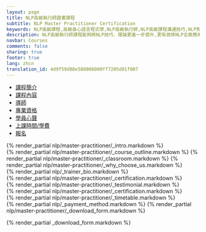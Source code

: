 ```yaml
---
layout: page
title: NLP高級執行師證書課程
subtitle: NLP Master Practitioner Certification
keywords: NLP高級課程,高級身心語言程式學,NLP高級執行師,NLP高級課程溝通技巧,NLP免費補課,NLPU,NFNLP, ABNLP,了解自己,思考模式,增加性格彈性,情緒智商(EQ)
description: NLP高級執行師課程能夠將NLP技巧、理論更進一步提升,更有效將NLP全面應用於生活及工作中，讓你身心靈健康！
navbar: Courses
comments: false
sharing: true
footer: true
lang: zhcn
translation_id: 4d9f59d08e580006000ff7205d01f007
---
```


<ul class="nav nav-pills">
  <li class='active'><a data-toggle='pill' href="#intro">課程簡介</a></li>
  <li><a data-toggle='pill' href="#course-detail">課程內容</a></li>
  <li><a data-toggle='pill' href="#trainer">導師</a></li>
  <li><a data-toggle='pill' href="#certification">專業資格</a></li>
  <li><a data-toggle='pill' href="#testimonial">學員心聲</a></li>
  <li><a data-toggle='pill' href="#timetable">上課時間/學費</a></li>
  <li><a data-toggle='pill' href="#enroll">報名</a></li>
</ul>

<div class="tab-content">
  <div id="intro" class="tab-pane fade in active">
    {% render_partial nlp/master-practitioner/_intro.markdown %}
  </div>
  <div id="course-detail" class="tab-pane fade">
    {% render_partial nlp/master-practitioner/_course_outline.markdown %}
    {% render_partial nlp/master-practitioner/_classroom.markdown %}
    {% render_partial nlp/master-practitioner/_why_choose_us.markdown %}
  </div>
  <div id="trainer" class="tab-pane fade">
    {% render_partial nlp/_trainer_bio.markdown %}
  </div>
  <div id="certification" class="tab-pane fade">
    {% render_partial nlp/master-practitioner/_certification.markdown %}
  </div>
  <div id="testimonial" class="tab-pane fade">
    {% render_partial nlp/master-practitioner/_testimonial.markdown %}
  </div>
  <div id="certification" class="tab-pane fade">
    {% render_partial nlp/master-practitioner/_certification.markdown %}
  </div>
  <div id="timetable" class="tab-pane fade">
    {% render_partial nlp/master-practitioner/_timetable.markdown %}
  </div>
  <div id="enroll" class="tab-pane fade">
    {% render_partial nlp/_payment_method.markdown %}
    {% render_partial nlp/master-practitioner/_download_form.markdown %}
  </div>
</div>


{% render_partial _download_form.markdown %}
